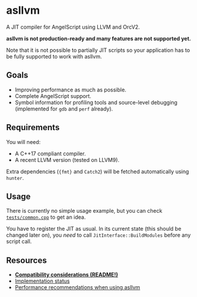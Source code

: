 # asllvm

A JIT compiler for AngelScript using LLVM and OrcV2.

**asllvm is not production-ready and many features are not supported yet.**

Note that it is not possible to partially JIT scripts so your application has to be fully supported to work with asllvm.

## Goals

- Improving performance as much as possible.
- Complete AngelScript support.
- Symbol information for profiling tools and source-level debugging (implemented for `gdb` and `perf` already).

## Requirements

You will need:
- A C++17 compliant compiler.
- A recent LLVM version (tested on LLVM9).

Extra dependencies (`{fmt}` and `Catch2`) will be fetched automatically using `hunter`.

## Usage

There is currently no simple usage example, but you can check [`tests/common.cpp`](tests/common.cpp) to get an idea.

You have to register the JIT as usual. In its current state (this should be changed later on), you *need* to call
`JitInterface::BuildModules` before any script call.

## Resources

- **[Compatibility considerations (README!)](doc/compat.md)**
- [Implementation status](doc/status.md)
- [Performance recommendations when using asllvm](doc/performance.md)
